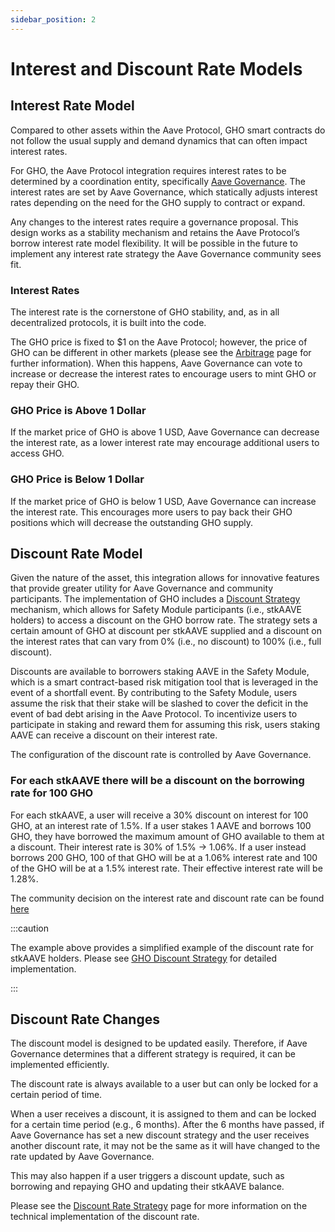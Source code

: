 ```yaml
---
sidebar_position: 2
---
```


# Interest and Discount Rate Models

## Interest Rate Model

Compared to other assets within the Aave Protocol, GHO smart contracts do not follow the usual supply and demand dynamics that can often impact interest rates.

For GHO, the Aave Protocol integration requires interest rates to be determined by a coordination entity, specifically [Aave Governance](https://governance.aave.com/). The interest rates are set by Aave Governance, which statically adjusts interest rates depending on the need for the GHO supply to contract or expand.

Any changes to the interest rates require a governance proposal. This design works as a stability mechanism and retains the Aave Protocol’s borrow interest rate model flexibility. It will be possible in the future to implement any interest rate strategy the Aave Governance community sees fit.

### Interest Rates

The interest rate is the cornerstone of GHO stability, and, as in all decentralized protocols, it is built into the code.

The GHO price is fixed to $1 on the Aave Protocol; however, the price of GHO can be different in other markets (please see the [Arbitrage](../fundamental-concepts/arbitrage.md) page for further information). When this happens, Aave Governance can vote to increase or decrease the interest rates to encourage users to mint GHO or repay their GHO.

### GHO Price is Above 1 Dollar

If the market price of GHO is above 1 USD, Aave Governance can decrease the interest rate, as a lower interest rate may encourage additional users to access GHO.

### GHO Price is Below 1 Dollar

If the market price of GHO is below 1 USD, Aave Governance can increase the interest rate. This encourages more users to pay back their GHO positions which will decrease the outstanding GHO supply.

## Discount Rate Model

Given the nature of the asset, this integration allows for innovative features that provide greater utility for Aave Governance and community participants. The implementation of GHO includes a [Discount Strategy](../fundamental-concepts/gho-discount-strategy.md) mechanism, which allows for Safety Module participants (i.e., stkAAVE holders) to access a discount on the GHO borrow rate. The strategy sets a certain amount of GHO at discount per stkAAVE supplied and a discount on the interest rates that can vary from 0% (i.e., no discount) to 100% (i.e., full discount).

Discounts are available to borrowers staking AAVE in the Safety Module, which is a smart contract-based risk mitigation tool that is leveraged in the event of a shortfall event. By contributing to the Safety Module, users assume the risk that their stake will be slashed to cover the deficit in the event of bad debt arising in the Aave Protocol. To incentivize users to participate in staking and reward them for assuming this risk, users staking AAVE can receive a discount on their interest rate.

The configuration of the discount rate is controlled by Aave Governance.

### For each stkAAVE there will be a discount on the borrowing rate for 100 GHO

For each stkAAVE, a user will receive a 30% discount on interest for 100 GHO, at an interest rate of 1.5%. If a user stakes 1 AAVE and borrows 100 GHO, they have borrowed the maximum amount of GHO available to them at a discount. Their interest rate is 30% of 1.5% → 1.06%. If a user instead borrows 200 GHO, 100 of that GHO will be at a 1.06% interest rate and 100 of the GHO will be at a 1.5% interest rate. Their effective interest rate will be 1.28%.

The community decision on the interest rate and discount rate can be found [here](https://snapshot.org/#/aave.eth/proposal/0xb413a17004875443fa3dcf90b07e249b5c4592a760b6daf7b06909131f9fc30c)

:::caution

The example above provides a simplified example of the discount rate for stkAAVE holders. Please see [GHO Discount Strategy](../fundamental-concepts/gho-discount-strategy.md) for detailed implementation.

:::

## Discount Rate Changes

The discount model is designed to be updated easily. Therefore, if Aave Governance determines that a different strategy is required, it can be implemented efficiently.

The discount rate is always available to a user but can only be locked for a certain period of time.

When a user receives a discount, it is assigned to them and can be locked for a certain time period (e.g., 6 months). After the 6 months have passed, if Aave Governance has set a new discount strategy and the user receives another discount rate, it may not be the same as it will have changed to the rate updated by Aave Governance.

This may also happen if a user triggers a discount update, such as borrowing and repaying GHO and updating their stkAAVE balance.

Please see the [Discount Rate Strategy](../fundamental-concepts/gho-discount-strategy.md) page for more information on the technical implementation of the discount rate.
